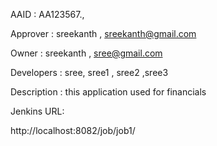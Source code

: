AAID  :  AA123567.,

Approver : sreekanth , sreekanth@gmail.com

Owner  : sreekanth , sree@gmail.com

Developers :  sree, sree1 , sree2 ,sree3

Description : this application used for financials

Jenkins URL:

http://localhost:8082/job/job1/
